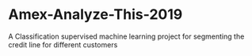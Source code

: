 # Amex-Analyze-This-2019
A Classification supervised machine learning project for segmenting the credit line for different customers
